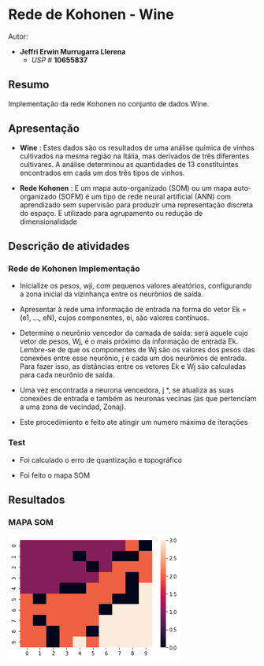 # Rede de Kohonen - Wine

Autor:

- **Jeffri Erwin Murrugarra Llerena**
    * *USP #* **10655837** 
    
## Resumo

   Implementação da rede Kohonen no conjunto de dados Wine.
   
## Apresentação

   - **Wine** : Estes dados são os resultados de uma análise química de vinhos cultivados na mesma região na Itália, mas derivados de três diferentes cultivares. A análise determinou as quantidades de 13 constituintes encontrados em cada um dos três tipos de vinhos.
   
   - **Rede Kohonen** : E um  mapa auto-organizado (SOM) ou um mapa auto-organizado (SOFM) é um tipo de rede neural artificial (ANN) com aprendizado sem supervisão para produzir uma representação discreta do espaço. E utilizado para agrupamento ou redução de 
dimensionalidade
   
## Descrição de atividades


### Rede de Kohonen Implementação

   - Inicialize os pesos, wji, com pequenos valores aleatórios, configurando a zona inicial da vizinhança entre os neurônios de saída.
   
   - Apresentar à rede uma informação de entrada na forma do vetor Ek = (e1, ..., eN), cujos componentes, ei, são valores contínuos.
   
   - Determine o neurônio vencedor da camada de saída: será aquele cujo vetor de pesos, Wj, é o mais próximo da informação de entrada Ek. Lembre-se de que os componentes de Wj são os valores dos pesos das conexões entre esse neurônio, j e cada um dos neurônios de entrada. Para fazer isso, as distâncias entre os vetores Ek e Wj são calculadas para cada neurônio de saída.
   
   - Uma vez encontrada a neurona vencedora, j *, se atualiza as suas conexões de entrada e também as neuronas vecinas (as que pertenciam a uma zona de vecindad, Zonaj). 
   
   - Este procedimiento e feito ate atingir um numero máximo de iterações 
   
### Test
   
   - Foi calculado o erro de quantização e topográfico
   
   - Foi feito o mapa SOM
   
## Resultados

### MAPA SOM 

![alt text](./heatmap.png "Logo Title Text 1")
